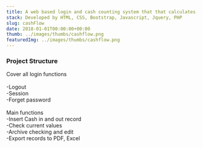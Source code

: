 ```yaml
---
title: A web based login and cash counting system that that calculates, records and exports the transactions in Excel/PDF automatically.
stack: Developed by HTML, CSS, Bootstrap, Javascript, Jquery, PHP
slug: cashFlow
date: 2018-01-01T00:00:00+00:00
thumb: ../images/thumbs/cashflow.png
featuredImg: ../images/thumbs/cashflow.png
---
```



### Project Structure
Cover all login functions<br/><br/>
-Logout<br/>
-Session<br/>
-Forget password<br/><br/>
Main functions<br/>
-Insert Cash in and out record<br/>
-Check current values<br/>
-Archive checking and edit<br/>
-Export records to PDF, Excel<br/>

